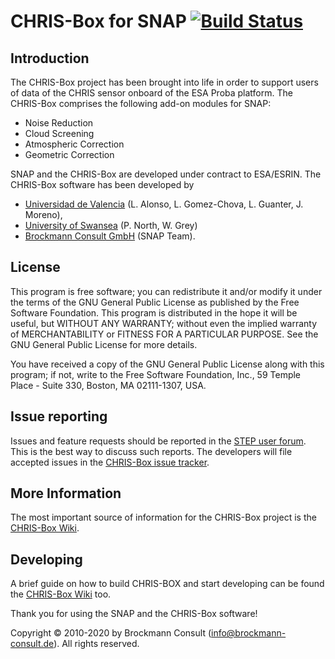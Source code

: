 # CHRIS-Box for SNAP [![Build Status](https://travis-ci.org/senbox-org/chris-box.svg?branch=master)](https://travis-ci.org/senbox-org/chris-box)



## Introduction
The CHRIS-Box project has been brought into life in order to support users of data of the CHRIS sensor onboard of the 
ESA Proba platform. The CHRIS-Box comprises the following add-on modules for SNAP:

* Noise Reduction
* Cloud Screening
* Atmospheric Correction
* Geometric Correction

SNAP and the CHRIS-Box are developed under contract to ESA/ESRIN. 
The CHRIS-Box software has been developed by 
* [Universidad de Valencia](http://www.uv.es) (L. Alonso, L. Gomez-Chova, L. Guanter, J. Moreno), 
* [University of Swansea](http://www.swan.ac.uk) (P. North, W. Grey) 
* [Brockmann Consult GmbH](http://www.brockmann-consult.de) (SNAP Team).


## License
This program is free software; you can redistribute it and/or modify it under the terms of the GNU General Public 
License as published by the Free Software Foundation. This program is distributed in the hope it will be useful, 
but WITHOUT ANY WARRANTY; without even the implied warranty of MERCHANTABILITY or FITNESS FOR A PARTICULAR PURPOSE. 
See the GNU General Public License for more details.

You have received a copy of the GNU General Public License along with this program; if not, write to the 
Free Software Foundation, Inc., 59 Temple Place - Suite 330, Boston, MA 02111-1307, USA.

## Issue reporting
Issues and feature requests should be reported in the 
[STEP user forum](https://senbox.atlassian.net/wiki/spaces/SNAP/pages/321126402/Collection+of+FAQs). 
This is the best way to discuss such reports. The developers will file accepted issues in 
the [CHRIS-Box issue tracker](https://github.com/senbox-org/chris-box).

## More Information
The most important source of information for the CHRIS-Box project is the [CHRIS-Box Wiki](https://senbox.atlassian.net/wiki/spaces/CHRIS/overview).

## Developing
A brief guide on how to build CHRIS-BOX and start developing can be found the [CHRIS-Box Wiki](https://senbox.atlassian.net/wiki/x/AoB_UQ) too. 

Thank you for using the SNAP and the CHRIS-Box software!

Copyright © 2010-2020 by Brockmann Consult (info@brockmann-consult.de). All rights reserved.